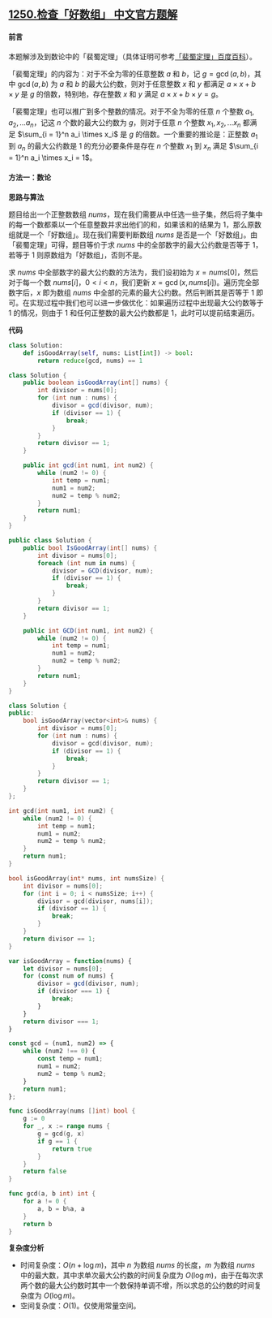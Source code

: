 ## [1250.检查「好数组」 中文官方题解](https://leetcode.cn/problems/check-if-it-is-a-good-array/solutions/100000/jian-cha-hao-shu-zu-by-leetcode-solution-qg2h)
#### 前言

本题解涉及到数论中的「裴蜀定理」（具体证明可参考[「裴蜀定理」百度百科](https://baike.baidu.com/item/%E8%A3%B4%E8%9C%80%E5%AE%9A%E7%90%86/5186593)）。

「裴蜀定理」的内容为：对于不全为零的任意整数 $a$ 和 $b$，记 $g = \gcd(a,b)$，其中 $\gcd(a, b)$ 为 $a$ 和 $b$ 的最大公约数，则对于任意整数 $x$ 和 $y$ 都满足 $a\times x+b \times y$ 是 $g$ 的倍数，特别地，存在整数 $x$ 和 $y$ 满足 $a \times x + b \times y = g$。

「裴蜀定理」也可以推广到多个整数的情况。对于不全为零的任意 $n$ 个整数 $a_1, a_2, \dots a_n$，记这 $n$ 个数的最大公约数为 $g$，则对于任意 $n$ 个整数 $x_1, x_2, \dots x_n$ 都满足 $\sum_{i = 1}^n a_i \times x_i$ 是 $g$ 的倍数。一个重要的推论是：正整数 $a_1$ 到 $a_n$ 的最大公约数是 $1$ 的充分必要条件是存在 $n$ 个整数 $x_1$ 到 $x_n$ 满足 $\sum_{i = 1}^n a_i \times x_i = 1$。

#### 方法一：数论

**思路与算法**

题目给出一个正整数数组 $\textit{nums}$，现在我们需要从中任选一些子集，然后将子集中的每一个数都乘以一个任意整数并求出他们的和，如果该和的结果为 $1$，那么原数组就是一个「好数组」。现在我们需要判断数组 $\textit{nums}$ 是否是一个「好数组」。由「裴蜀定理」可得，题目等价于求 $\textit{nums}$ 中的全部数字的最大公约数是否等于 $1$，若等于 $1$ 则原数组为「好数组」，否则不是。

求 $\textit{nums}$ 中全部数字的最大公约数的方法为，我们设初始为 $x = \textit{nums}[0]$，然后对于每一个数 $\textit{nums}[i]$，$0 < i < n$，我们更新 $x = \gcd(x, \textit{nums}[i])$。遍历完全部数字后，$x$ 即为数组 $\textit{nums}$ 中全部的元素的最大公约数。然后判断其是否等于 $1$ 即可。在实现过程中我们也可以进一步做优化：如果遍历过程中出现最大公约数等于 $1$ 的情况，则由于 $1$ 和任何正整数的最大公约数都是 $1$，此时可以提前结束遍历。

**代码**

```Python [sol1-Python3]
class Solution:
    def isGoodArray(self, nums: List[int]) -> bool:
        return reduce(gcd, nums) == 1
```

```Java [sol1-Java]
class Solution {
    public boolean isGoodArray(int[] nums) {
        int divisor = nums[0];
        for (int num : nums) {
            divisor = gcd(divisor, num);
            if (divisor == 1) {
                break;
            }
        }
        return divisor == 1;
    }

    public int gcd(int num1, int num2) {
        while (num2 != 0) {
            int temp = num1;
            num1 = num2;
            num2 = temp % num2;
        }
        return num1;
    }
}
```

```C# [sol1-C#]
public class Solution {
    public bool IsGoodArray(int[] nums) {
        int divisor = nums[0];
        foreach (int num in nums) {
            divisor = GCD(divisor, num);
            if (divisor == 1) {
                break;
            }
        }
        return divisor == 1;
    }

    public int GCD(int num1, int num2) {
        while (num2 != 0) {
            int temp = num1;
            num1 = num2;
            num2 = temp % num2;
        }
        return num1;
    }
}
```

```C++ [sol1-C++]
class Solution {
public:
    bool isGoodArray(vector<int>& nums) {
        int divisor = nums[0];
        for (int num : nums) {
            divisor = gcd(divisor, num);
            if (divisor == 1) {
                break;
            }
        }
        return divisor == 1;
    }
};
```

```C [sol1-C]
int gcd(int num1, int num2) {
    while (num2 != 0) {
        int temp = num1;
        num1 = num2;
        num2 = temp % num2;
    }
    return num1;
}

bool isGoodArray(int* nums, int numsSize) {
    int divisor = nums[0];
    for (int i = 0; i < numsSize; i++) {
        divisor = gcd(divisor, nums[i]);
        if (divisor == 1) {
            break;
        }
    }
    return divisor == 1;
}
```

```JavaScript [sol1-JavaScript]
var isGoodArray = function(nums) {
    let divisor = nums[0];
    for (const num of nums) {
        divisor = gcd(divisor, num);
        if (divisor === 1) {
            break;
        }
    }
    return divisor === 1;
}

const gcd = (num1, num2) => {
    while (num2 !== 0) {
        const temp = num1;
        num1 = num2;
        num2 = temp % num2;
    }
    return num1;
};
```

```go [sol1-Golang]
func isGoodArray(nums []int) bool {
	g := 0
	for _, x := range nums {
		g = gcd(g, x)
		if g == 1 {
			return true
		}
	}
	return false
}

func gcd(a, b int) int {
	for a != 0 {
		a, b = b%a, a
	}
	return b
}
```

**复杂度分析**

- 时间复杂度：$O(n + \log m)$，其中 $n$ 为数组 $\textit{nums}$ 的长度，$m$ 为数组 $\textit{nums}$ 中的最大数，其中求单次最大公约数的时间复杂度为 $O(\log m)$，由于在每次求两个数的最大公约数时其中一个数保持单调不增，所以求总的公约数的时间复杂度为 $O(\log m)$。
- 空间复杂度：$O(1)$。仅使用常量空间。